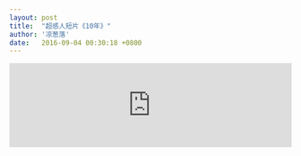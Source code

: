 ```yaml
---
layout: post
title:  "超感人短片《10年》"
author: '凉葱落'
date:   2016-09-04 00:30:18 +0800
---
```

<style type="text/css">img{display:none;}</style>
<iframe frameborder="0" width="100%" src="http://v.qq.com/iframe/player.html?vid=o0317tddf5t&tiny=0&auto=0" allowfullscreen></iframe>

